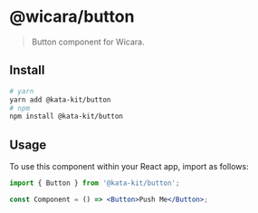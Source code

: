 # @wicara/button

> Button component for Wicara.

## Install

```sh
# yarn
yarn add @kata-kit/button
# npm
npm install @kata-kit/button
```

## Usage

To use this component within your React app, import as follows:

```jsx
import { Button } from '@kata-kit/button';

const Component = () => <Button>Push Me</Button>;
```
